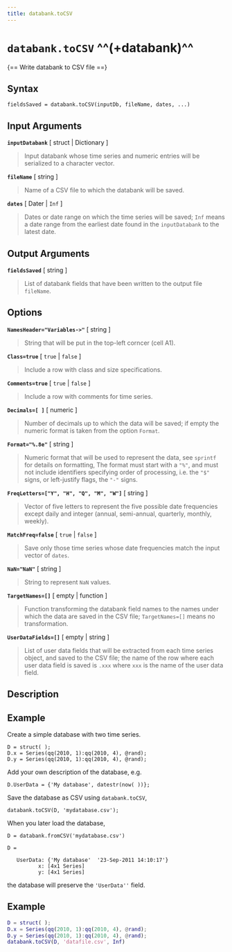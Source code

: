 ```yaml
---
title: databank.toCSV
---
```


# `databank.toCSV` ^^(+databank)^^

{== Write databank to CSV file ==}


## Syntax

    fieldsSaved = databank.toCSV(inputDb, fileName, dates, ...)


## Input Arguments


__`inputDatabank`__ [ struct | Dictionary ]
> 
> Input databank whose time series and numeric entries will be serialized
> to a character vector.
> 

__`fileName`__ [ string ]
> 
> Name of a CSV file to which the databank will be saved.
> 

__`dates`__ [ Dater | `Inf` ] 
> 
> Dates or date range on which the time series will be saved; `Inf` means
> a date range from the earliest date found in the `inputDatabank` to the
> latest date.
> 

## Output Arguments

__`fieldsSaved`__ [ string ]
> 
> List of databank fields that have been written to the output file 
> `fileName`.
> 


## Options

__`NamesHeader="Variables->"`__ [ string ] 
> 
> String that will be put in the top-left corncer (cell A1).
> 

__`Class=true`__ [ `true` | `false` ] 
> 
> Include a row with class and size specifications.
> 

__`Comments=true`__ [ `true` | `false` ] 
> 
> Include a row with comments for time series.
> 

__`Decimals=[ ]`__ [ numeric ] 
> 
> Number of decimals up to which the data will be saved; if empty the
> numeric format is taken from the option `Format`.
> 

__`Format="%.8e"`__ [ string ] 
> 
> Numeric format that will be used to represent the data, see `sprintf` for
> details on formatting, The format must start with a `"%"`, and must not
> include identifiers specifying order of processing, i.e. the `"$"` signs,
> or left-justify flags, the `"-"` signs.
> 

__`FreqLetters=["Y", "H", "Q", "M", "W"]`__ [ string ] 
> 
> Vector of five letters to represent the five possible date frequencies except daily
> and integer (annual, semi-annual, quarterly, monthly, weekly).
> 

__`MatchFreq=false`__ [ `true` | `false` ] 
> 
> Save only those time series whose date frequencies match the input vector
> of `dates`.
> 

__`NaN="NaN"`__ [ string ] 
> 
> String to represent `NaN` values.
> 

__`TargetNames=[]`__ [ empty | function ]
> 
> Function transforming the databank field names to the names under which
> the data are saved in the CSV file; `TargetNames=[]` means no
> transformation.
> 

__`UserDataFields=[]`__ [ empty | string ]
> 
> List of user data fields that will be extracted from each time series
> object, and saved to the CSV file; the name of the row where each user
> data field is saved is `.xxx` where `xxx` is the name of the user data
> field.
> 

## Description


## Example

Create a simple database with two time series.

    D = struct( );
    D.x = Series(qq(2010, 1):qq(2010, 4), @rand);
    D.y = Series(qq(2010, 1):qq(2010, 4), @rand);

Add your own description of the database, e.g.

    D.UserData = {'My database', datestr(now( ))};

Save the database as CSV using `databank.toCSV`, 

    databank.toCSV(D, 'mydatabase.csv');

When you later load the database, 

    D = databank.fromCSV('mydatabase.csv')

    D = 

       UserData: {'My database'  '23-Sep-2011 14:10:17'}
              x: [4x1 Series]
              y: [4x1 Series]

the database will preserve the `'UserData''` field.


## Example

```matlab
D = struct( );
D.x = Series(qq(2010, 1):qq(2010, 4), @rand);
D.y = Series(qq(2010, 1):qq(2010, 4), @rand);
databank.toCSV(D, 'datafile.csv', Inf)
```

